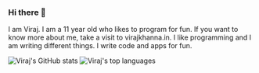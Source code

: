 ### Hi there 👋

I am Viraj. I am a 11 year old who likes to program for fun. If you want to know more about me, take a visit to virajkhanna.in. I like programming and I am writing different things. I write code and apps for fun. 

![Viraj's GitHub stats](https://github-readme-stats.vercel.app/api?username=virajkhanna)
![Viraj's top languages](https://github-readme-stats.vercel.app/api/top-langs/?username=virajkhanna)
